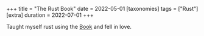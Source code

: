 +++
title = "The Rust Book"
date = 2022-05-01
[taxonomies]
tags = ["Rust"]
[extra]
duration = 2022-07-01
+++

Taught myself rust using the [Book](https://doc.rust-lang.org/book/) and fell in love.
